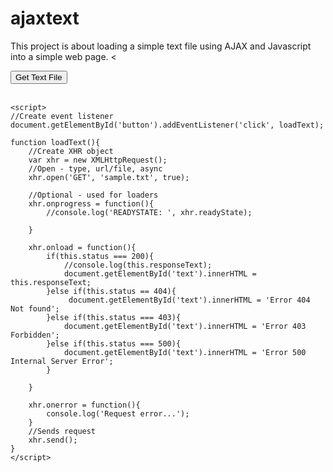 # ajaxtext
This project is about loading a simple text file using AJAX and Javascript into a simple web page.
<<!DOCTYPE html>
<html lang="en">
<head>
    <meta charset="UTF-8">
    <meta name="viewport" content="width=device-width, initial-scale=1.0">
    <meta http-equiv="X-UA-Compatible" content="ie=edge">
    <title>Ajax 1 - Text File</title>

</head>
<body>
    <button id="button">Get Text File</button>
    <br><br>
    <div id="text"></div>

    <script>
    //Create event listener
    document.getElementById('button').addEventListener('click', loadText);

    function loadText(){
        //Create XHR object
        var xhr = new XMLHttpRequest();
        //Open - type, url/file, async
        xhr.open('GET', 'sample.txt', true);

        //Optional - used for loaders
        xhr.onprogress = function(){
            //console.log('READYSTATE: ', xhr.readyState);
           
        }

        xhr.onload = function(){
            if(this.status === 200){
                //console.log(this.responseText);
                document.getElementById('text').innerHTML = this.responseText;
            }else if(this.status == 404){
                 document.getElementById('text').innerHTML = 'Error 404 Not found';
            }else if(this.status === 403){
                document.getElementById('text').innerHTML = 'Error 403 Forbidden';
            }else if(this.status === 500){
                document.getElementById('text').innerHTML = 'Error 500 Internal Server Error';
            }

        }

        xhr.onerror = function(){
            console.log('Request error...');
        }
        //Sends request
        xhr.send();
    }
    </script>
</body>
</html>
